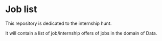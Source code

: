 # Job list

This repository is dedicated to the internship hunt.

It will contain a list of job/internship offers of jobs in the domain of Data.

